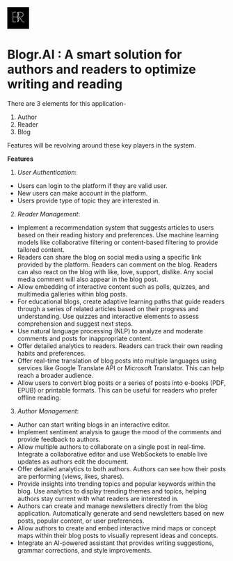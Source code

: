 <img src="./logo.png" alt="Blogr.AI logo" height="50px"/>

# Blogr.AI : A smart solution for authors and readers to optimize writing and reading

There are 3 elements for this application-

1. Author
2. Reader
3. Blog

Features will be revolving around these key players in the system.

**Features**

1. _User Authentication_:

- Users can login to the platform if they are valid user.
- New users can make account in the platform.
- Users provide type of topic they are interested in.

2. _Reader Management_:

- Implement a recommendation system that suggests articles to users based on their reading history and preferences. Use machine learning models like collaborative filtering or content-based filtering to provide tailored content.
- Readers can share the blog on social media using a specific link provided by the platform. Readers can comment on the blog. Readers can also react on the blog with like, love, support, dislike. Any social media comment will also appear in the blog post.
- Allow embedding of interactive content such as polls, quizzes, and multimedia galleries within blog posts.
- For educational blogs, create adaptive learning paths that guide readers through a series of related articles based on their progress and understanding. Use quizzes and interactive elements to assess comprehension and suggest next steps.
- Use natural language processing (NLP) to analyze and moderate comments and posts for inappropriate content.
- Offer detailed analytics to readers. Readers can track their own reading habits and preferences.
- Offer real-time translation of blog posts into multiple languages using services like Google Translate API or Microsoft Translator. This can help reach a broader audience.
- Allow users to convert blog posts or a series of posts into e-books (PDF, EPUB) or printable formats. This can be useful for readers who prefer offline reading.

3. _Author Management_:

- Author can start writing blogs in an interactive editor.
- Implement sentiment analysis to gauge the mood of the comments and provide feedback to authors.
- Allow multiple authors to collaborate on a single post in real-time. Integrate a collaborative editor and use WebSockets to enable live updates as authors edit the document.
- Offer detailed analytics to both authors. Authors can see how their posts are performing (views, likes, shares).
- Provide insights into trending topics and popular keywords within the blog. Use analytics to display trending themes and topics, helping authors stay current with what readers are interested in.
- Authors can create and manage newsletters directly from the blog application. Automatically generate and send newsletters based on new posts, popular content, or user preferences.
- Allow authors to create and embed interactive mind maps or concept maps within their blog posts to visually represent ideas and concepts.
- Integrate an AI-powered assistant that provides writing suggestions, grammar corrections, and style improvements.
